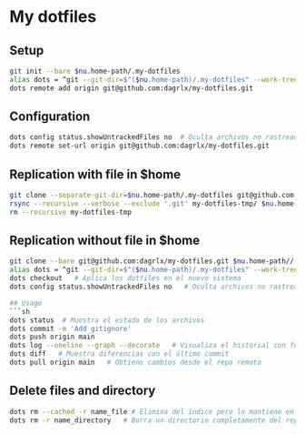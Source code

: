 # My dotfiles

## Setup
```sh
git init --bare $nu.home-path/.my-dotfiles
alias dots = ^git --git-dir=$"($nu.home-path)/.my-dotfiles" --work-tree=($nu.home-path) (for nuhell)
dots remote add origin git@github.com:dagrlx/my-dotfiles.git
```

## Configuration
```sh
dots config status.showUntrackedFiles no  # Oculta archivos no rastreados en 'git status'
dots remote set-url origin git@github.com:dagrlx/my-dotfiles.git
```

## Replication with file in $home
```sh
git clone --separate-git-dir=$nu.home-path/.my-dotfiles git@github.com:dagrlx/my-dotfiles.git my-dotfiles-tmp
rsync --recursive --verbose --exclude '.git' my-dotfiles-tmp/ $nu.home-path/
rm --recursive my-dotfiles-tmp
```

## Replication without file in $home
```sh
git clone --bare git@github.com:dagrlx/my-dotfiles.git $nu.home-path//.my-dotfiles   # Clona el repo bare en una nueva máquina
alias dots = ^git --git-dir=$"($nu.home-path)/.my-dotfiles" --work-tree=($nu.home-path) (for nuhell)
dots checkout   # Aplica los dotfiles en el nuevo sistema
dots config status.showUntrackedFiles no   # Oculta archivos no rastreados

## Usage
```sh
dots status  # Muestra el estado de los archivos
dots commit -m 'Add gitignore'
dots push origin main
dots log --oneline --graph --decorate   # Visualiza el historial con formato gráfico
dots diff   # Muestra diferencias con el último commit
dots pull origin main   # Obtiene cambios desde el repo remoto
```

## Delete files and directory
```sh
dots rm --cached -r name_file # Elimina del índice pero lo mantiene en disco
dots rm -r name_directory   # Borra un directorio completamente del repositorio
```

